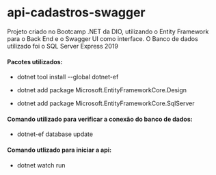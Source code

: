 # api-cadastros-swagger
Projeto criado no Bootcamp .NET da DIO, utilizando  o Entity Framework para o Back End e o Swagger UI como interface. O Banco de dados utilizado foi o SQL Server Express 2019

<h4>Pacotes utilizados:</h4> 


- dotnet tool install --global dotnet-ef


- dotnet add package Microsoft.EntityFrameworkCore.Design


- dotnet add package Microsoft.EntityFrameworkCore.SqlServer


<h4>Comando utilizado para verificar a conexão do banco de dados:</h4>


- dotnet-ef database update


<h4>Comando utlizado para iniciar a api:</h4>


- dotnet watch run
